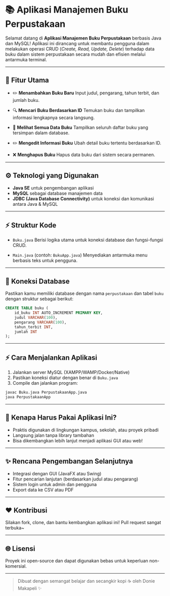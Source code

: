 # 📚 Aplikasi Manajemen Buku Perpustakaan

Selamat datang di **Aplikasi Manajemen Buku Perpustakaan** berbasis Java dan MySQL!
Aplikasi ini dirancang untuk membantu pengguna dalam melakukan operasi CRUD (*Create, Read, Update, Delete*) terhadap data buku dalam sistem perpustakaan secara mudah dan efisien melalui antarmuka terminal.

---

## 📅 Fitur Utama

* ✏️ **Menambahkan Buku Baru**
  Input judul, pengarang, tahun terbit, dan jumlah buku.

* 🔍 **Mencari Buku Berdasarkan ID**
  Temukan buku dan tampilkan informasi lengkapnya secara langsung.

* 🔢 **Melihat Semua Data Buku**
  Tampilkan seluruh daftar buku yang tersimpan dalam database.

* ✏️ **Mengedit Informasi Buku**
  Ubah detail buku tertentu berdasarkan ID.

* ❌ **Menghapus Buku**
  Hapus data buku dari sistem secara permanen.

---

## ⚙️ Teknologi yang Digunakan

* **Java SE** untuk pengembangan aplikasi
* **MySQL** sebagai database manajemen data
* **JDBC (Java Database Connectivity)** untuk koneksi dan komunikasi antara Java & MySQL

---

## ⚡ Struktur Kode

* `Buku.java`
  Berisi logika utama untuk koneksi database dan fungsi-fungsi CRUD.

* `Main.java` (contoh: `BukuApp.java`)
  Menyediakan antarmuka menu berbasis teks untuk pengguna.

---

## 🔗 Koneksi Database

Pastikan kamu memiliki database dengan nama `perpustakaan` dan tabel `buku` dengan struktur sebagai berikut:

```sql
CREATE TABLE buku (
    id_buku INT AUTO_INCREMENT PRIMARY KEY,
    judul VARCHAR(100),
    pengarang VARCHAR(100),
    tahun_terbit INT,
    jumlah INT
);
```

---

## ⚡ Cara Menjalankan Aplikasi

1. Jalankan server MySQL (XAMPP/WAMP/Docker/Native)
2. Pastikan koneksi diatur dengan benar di `Buku.java`
3. Compile dan jalankan program:

```bash
javac Buku.java PerpustakaanApp.java
java PerpustakaanApp
```

---

## 🌟 Kenapa Harus Pakai Aplikasi Ini?

* Praktis digunakan di lingkungan kampus, sekolah, atau proyek pribadi
* Langsung jalan tanpa library tambahan
* Bisa dikembangkan lebih lanjut menjadi aplikasi GUI atau web!

---

## ✨ Rencana Pengembangan Selanjutnya

* Integrasi dengan GUI (JavaFX atau Swing)
* Fitur pencarian lanjutan (berdasarkan judul atau pengarang)
* Sistem login untuk admin dan pengguna
* Export data ke CSV atau PDF

---

## ❤️ Kontribusi

Silakan fork, clone, dan bantu kembangkan aplikasi ini! Pull request sangat terbuka\~

---

## 🌐 Lisensi

Proyek ini open-source dan dapat digunakan bebas untuk keperluan non-komersial.

---

> Dibuat dengan semangat belajar dan secangkir kopi ☕ oleh Donie Makapeli ✨

